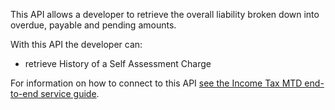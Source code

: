 This API allows a developer to retrieve the overall liability broken down into overdue, payable and pending amounts.

With this API the developer can:
* retrieve History of a Self Assessment Charge

For information on how to connect to this API [see the Income Tax MTD end-to-end service guide](https://developer.service.hmrc.gov.uk/guides/income-tax-mtd-end-to-end-service-guide/).